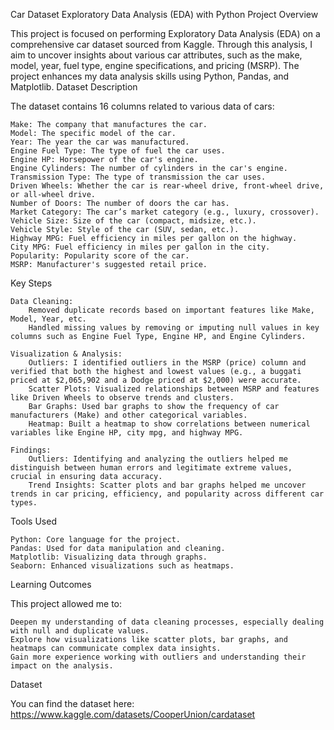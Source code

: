 Car Dataset Exploratory Data Analysis (EDA) with Python
Project Overview

This project is focused on performing Exploratory Data Analysis (EDA) on a comprehensive car dataset sourced from Kaggle. Through this analysis, I aim to uncover insights about various car attributes, such as the make, model, year, fuel type, engine specifications, and pricing (MSRP). The project enhances my data analysis skills using Python, Pandas, and Matplotlib.
Dataset Description

The dataset contains 16 columns related to various data of cars:

    Make: The company that manufactures the car.
    Model: The specific model of the car.
    Year: The year the car was manufactured.
    Engine Fuel Type: The type of fuel the car uses.
    Engine HP: Horsepower of the car's engine.
    Engine Cylinders: The number of cylinders in the car's engine.
    Transmission Type: The type of transmission the car uses.
    Driven Wheels: Whether the car is rear-wheel drive, front-wheel drive, or all-wheel drive.
    Number of Doors: The number of doors the car has.
    Market Category: The car’s market category (e.g., luxury, crossover).
    Vehicle Size: Size of the car (compact, midsize, etc.).
    Vehicle Style: Style of the car (SUV, sedan, etc.).
    Highway MPG: Fuel efficiency in miles per gallon on the highway.
    City MPG: Fuel efficiency in miles per gallon in the city.
    Popularity: Popularity score of the car.
    MSRP: Manufacturer's suggested retail price.

Key Steps

    Data Cleaning:
        Removed duplicate records based on important features like Make, Model, Year, etc.
        Handled missing values by removing or imputing null values in key columns such as Engine Fuel Type, Engine HP, and Engine Cylinders.

    Visualization & Analysis:
        Outliers: I identified outliers in the MSRP (price) column and verified that both the highest and lowest values (e.g., a buggati priced at $2,065,902 and a Dodge priced at $2,000) were accurate.
        Scatter Plots: Visualized relationships between MSRP and features like Driven Wheels to observe trends and clusters.
        Bar Graphs: Used bar graphs to show the frequency of car manufacturers (Make) and other categorical variables.
        Heatmap: Built a heatmap to show correlations between numerical variables like Engine HP, city mpg, and highway MPG.

    Findings:
        Outliers: Identifying and analyzing the outliers helped me distinguish between human errors and legitimate extreme values, crucial in ensuring data accuracy.
        Trend Insights: Scatter plots and bar graphs helped me uncover trends in car pricing, efficiency, and popularity across different car types.

Tools Used

    Python: Core language for the project.
    Pandas: Used for data manipulation and cleaning.
    Matplotlib: Visualizing data through graphs.
    Seaborn: Enhanced visualizations such as heatmaps.

Learning Outcomes

This project allowed me to:

    Deepen my understanding of data cleaning processes, especially dealing with null and duplicate values.
    Explore how visualizations like scatter plots, bar graphs, and heatmaps can communicate complex data insights.
    Gain more experience working with outliers and understanding their impact on the analysis.

Dataset

You can find the dataset here: https://www.kaggle.com/datasets/CooperUnion/cardataset
